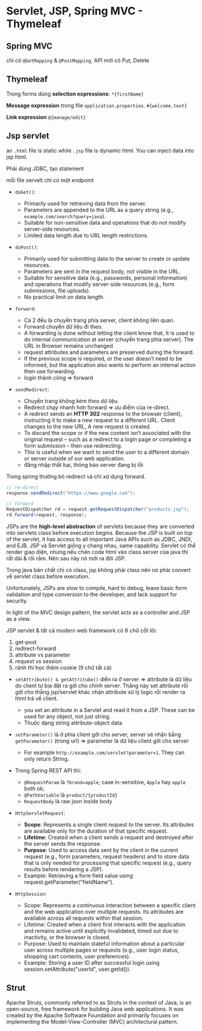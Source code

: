 # Servlet, JSP, Spring MVC - Thymeleaf

## Spring MVC

chỉ có `@GetMapping` & `@PostMapping`, API mới có Put, Delete

## Thymeleaf

Trong forms dùng **selection expressions**: `*{firstName}`

**Message expression** trong file `application.properties`. `#{welcome.text}`

**Link expression** `@{manage/edit}`

## Jsp servlet

an `.html` file is static while `.jsp` file is dynamic html. You can inject data into jsp html.

Phải dùng JDBC, tạo statement

mỗi file servelt chỉ có một endpoint

- `doGet()`:
  - Primarily used for retrieving data from the server.
  - Parameters are appended to the URL as a query string (e.g., `example.com/search?query=java`).
  - Suitable for non-sensitive data and operations that do not modify server-side resources.
  - Limited data length due to URL length restrictions.
- `doPost()`:
  - Primarily used for submitting data to the server to create or update resources.
  - Parameters are sent in the request body, not visible in the URL.
  - Suitable for sensitive data (e.g., passwords, personal information) and operations that modify server-side resources (e.g., form submissions, file uploads).
  - No practical limit on data length.

- `forward`:
  - Cả 2 đều là chuyển trang phía server, client không liên quan.
  - Forward chuyển dữ liệu đi theo.
  - A forwarding is done without letting the client know that, It is used to do internal communication at server (chuyển trang phía server). The URL in Browser remains unchanged
  - request attributes and parameters are preserved during the forward.
  - If the previous scope is required, or the user doesn’t need to be informed, but the application also wants to perform an internal action then use forwarding.
  - login thành công => forward
- `sendRedirect`:
  - Chuyển trang không kèm theo dữ liệu.
  - Redirect chạy nhanh hơn forward => ưu điểm của re-direct.
  - A redirect sends an **HTTP 302** response to the browser (client), instructing it to make a new request to a different URL. Client changes to the new URL, A new request is created.
  - To discard the scope or if the new content isn’t associated with the original request – such as a redirect to a login page or completing a form submission – then use redirecting.
  - This is useful when we want to send the user to a different domain or server outside of our web application.
  - đăng nhập thất bại, thông báo server đang bị lỗi

Trong spring thường bỏ redirect và chỉ xử dụng forward.

```java
// re-direct
response.sendRedirect("https://www.google.com");

// forward
RequestDispatcher rd = request.getRequestDispatcher("products.jsp");
rd.forward(request, response);
```

JSPs are the **high-level abstraction** of servlets because they are converted into servlets class before execution begins. Because the JSP is built on top of the servlet, it has access to all important Java APIs such as JDBC, JNDI, and EJB.
JSP và Servlet giống y chang nhau, same capability.
Servlet có thể render giao diện, nhưng nếu chèn code html vào class server của java thì rất dài & rồi rắm. Nên sau này nó mới ra đời JSP.

Trong java bản chất chỉ có class, jsp không phải class nên nó phải convert về servlet class before execution.

Unfortunately, JSPs are slow to compile, hard to debug, leave basic form validation and type conversion to the developer, and lack support for security.

In light of the MVC design pattern, the servlet acts as a controller and JSP as a view.

JSP servlet & tất cả modern web framework có 8 chữ cốt lõi:

1. get-post
2. redirect-forward
3. attribute vs parameter
4. request vs session
5. rảnh thì học thêm cookie (9 chữ tất cả)

- `setAttribute() & getAttritube()` diễn ra ở server => attribute là dữ liệu do client tự bịa đặt ra gởi cho chính server. Thằng này set attribute rồi gởi cho thằng jsp/servlet khác nhận attribute xử lý logic rồi render ra html trả về client.
  - you set an attribute in a Servlet and read it from a JSP. These can be used for any object, not just string.
  - Thuộc dạng string attribute-object data
- `setParameter()` là ở phía client gởi cho server, server sẽ nhận bằng `getParameter()` (trong url) => parameter là dữ liệu client gởi cho server
  - For example `http://example.com/servlet?parameter=1`. They can only return String.

- Trong Spring REST API thì:
  * `@RequestParam` là `?brand=apple`; case in-sensitive, `Apple` hay `apple` both ok;
  * `@PathVariable` là `product/{productId}`
  * `RequestBody` là raw json inside body

- `HttpServletRequest`:
  - **Scope**: Represents a single client request to the server. Its attributes are available only for the duration of that specific request.
  - **Lifetime**: Created when a client sends a request and destroyed after the server sends the response.
  - **Purpose**: Used to access data sent by the client in the current request (e.g., form parameters, request headers) and to store data that is only needed for processing that specific request (e.g., query results before rendering a JSP).
  - Example: Retrieving a form field value using request.getParameter("fieldName").
- `HttpSession`:
  - Scope: Represents a continuous interaction between a specific client and the web application over multiple requests. Its attributes are available across all requests within that session.
  - Lifetime: Created when a client first interacts with the application and remains active until explicitly invalidated, timed out due to inactivity, or the browser is closed.
  - Purpose: Used to maintain stateful information about a particular user across multiple pages or requests (e.g., user login status, shopping cart contents, user preferences).
  - Example: Storing a user ID after successful login using session.setAttribute("userId", user.getId()).

## Strut

Apache Struts, commonly referred to as Struts in the context of Java, is an open-source, free framework for building Java web applications. It was created by the Apache Software Foundation and primarily focuses on implementing the Model-View-Controller (MVC) architectural pattern.
